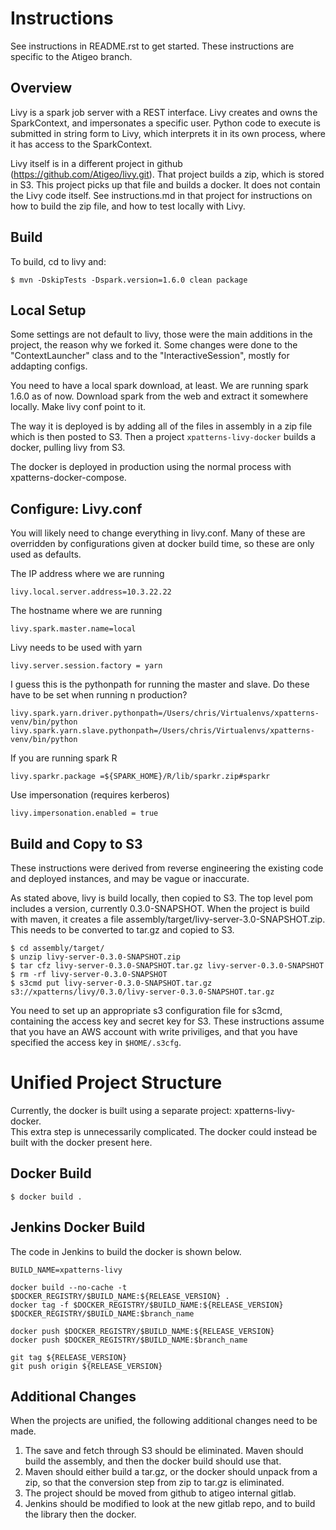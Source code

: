 Instructions
============

See instructions in README.rst to get started. 
These instructions are specific to the Atigeo branch.

Overview
--------
Livy is a spark job server with a REST interface.  Livy creates and owns the SparkContext, and
impersonates a specific user.  Python code to execute is submitted in string form to
Livy, which interprets it in its own process, where it has access to the SparkContext.

Livy itself is in a different project in github (https://github.com/Atigeo/livy.git).  That project builds a zip, which is stored
in S3.  This project picks up that file and builds a docker.  It does not contain the Livy code
itself.  See instructions.md in that project for instructions on how to build the zip file, and how to
test locally with Livy.

Build
-----
To build, cd to livy and:

    $ mvn -DskipTests -Dspark.version=1.6.0 clean package




Local Setup
-----------

Some settings are not default to livy, those were the main additions in the project, the reason why we forked it.
Some changes were done to the "ContextLauncher" class and to the "InteractiveSession", mostly for addapting configs.

You need to have a local spark download, at least.
We are running spark 1.6.0 as of now.
Download spark from the web and extract it somewhere locally. Make livy conf point to it.

The way it is deployed is by adding all of the files in assembly in a zip file which is then posted to S3.
Then a project ```xpatterns-livy-docker``` builds a docker, pulling livy from S3.

The docker is deployed in production using the normal process with xpatterns-docker-compose.

Configure: Livy.conf
-------------------
You will likely need to change everything in livy.conf.
Many of these are overridden by configurations given at docker build time, so these
are only used as defaults.

The IP address where we are running

    livy.local.server.address=10.3.22.22

The hostname where we are running

    livy.spark.master.name=local


Livy needs to be used with yarn

    livy.server.session.factory = yarn

I guess this is the pythonpath for running the master and slave.
Do these have to be set when running n production?

    livy.spark.yarn.driver.pythonpath=/Users/chris/Virtualenvs/xpatterns-venv/bin/python
    livy.spark.yarn.slave.pythonpath=/Users/chris/Virtualenvs/xpatterns-venv/bin/python

If you are running spark R

    livy.sparkr.package =${SPARK_HOME}/R/lib/sparkr.zip#sparkr

Use impersonation (requires kerberos)

    livy.impersonation.enabled = true
    
Build and Copy to S3
--------------------
These instructions were derived from reverse engineering the existing code and 
deployed instances, and may be vague or inaccurate.

As stated above, livy is build locally, then copied to S3.  The top level pom includes 
a version, currently 0.3.0-SNAPSHOT.  When the project is build with maven, it creates 
a file assembly/target/livy-server-3.0-SNAPSHOT.zip.  This needs to be converted to tar.gz 
and copied to S3.

    $ cd assembly/target/
    $ unzip livy-server-0.3.0-SNAPSHOT.zip
    $ tar cfz livy-server-0.3.0-SNAPSHOT.tar.gz livy-server-0.3.0-SNAPSHOT
    $ rm -rf livy-server-0.3.0-SNAPSHOT
    $ s3cmd put livy-server-0.3.0-SNAPSHOT.tar.gz s3://xpatterns/livy/0.3.0/livy-server-0.3.0-SNAPSHOT.tar.gz
    
You need to set up an appropriate s3 configuration file for s3cmd, containing
the access key and secret key for S3.  These instructions assume that you have an
AWS account with write priviliges, and that you have specified the access key in 
```$HOME/.s3cfg```.


Unified Project Structure
=========================
Currently, the docker is built using a separate project: xpatterns-livy-docker.  
This extra step is unnecessarily complicated.  The docker could instead be built with the docker
present here.  

Docker Build
------------
    $ docker build .

Jenkins Docker Build
--------------------
The code in Jenkins to build the docker is shown below.

```
BUILD_NAME=xpatterns-livy

docker build --no-cache -t $DOCKER_REGISTRY/$BUILD_NAME:${RELEASE_VERSION} .
docker tag -f $DOCKER_REGISTRY/$BUILD_NAME:${RELEASE_VERSION} $DOCKER_REGISTRY/$BUILD_NAME:$branch_name

docker push $DOCKER_REGISTRY/$BUILD_NAME:${RELEASE_VERSION}
docker push $DOCKER_REGISTRY/$BUILD_NAME:$branch_name

git tag ${RELEASE_VERSION} 
git push origin ${RELEASE_VERSION}
```

Additional Changes
------------------
When the projects are unified, the following additional changes need to be made.
1.  The save and fetch through S3 should be eliminated.  Maven should build the
assembly, and then the docker build should use that.
2.  Maven should either build a tar.gz, or the docker should unpack from a zip, so that the conversion
step from zip to tar.gz is eliminated.
3.  The project should be moved from github to atigeo internal gitlab.
4.  Jenkins should be modified to look at the new gitlab repo, and to build the library then the
docker.

